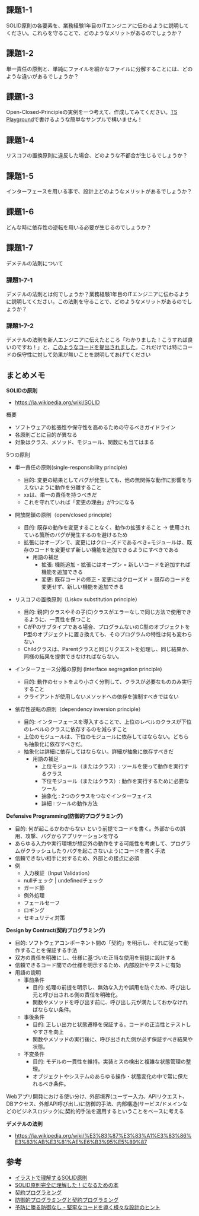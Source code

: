 ## 課題1-1

SOLID原則の各要素を、業務経験1年目のITエンジニアに伝わるように説明してください。これらを守ることで、どのようなメリットがあるのでしょうか？

## 課題1-2

単一責任の原則と、単純にファイルを細かなファイルに分解することには、どのような違いがあるでしょうか？

## 課題1-3

Open-Closed-Principleの実例を一つ考えて、作成してみてください。[TS Playground](https://www.typescriptlang.org/play)で書けるような簡単なサンプルで構いません！

## 課題1-4

リスコフの置換原則に違反した場合、どのような不都合が生じるでしょうか？

## 課題1-5

インターフェースを用いる事で、設計上どのようなメリットがあるでしょうか？

## 課題1-6

どんな時に依存性の逆転を用いる必要が生じるのでしょうか？

## 課題1-7

デメテルの法則について

### 課題1-7-1

デメテルの法則とは何でしょうか？業務経験1年目のITエンジニアに伝わるように説明してください。この法則を守ることで、どのようなメリットがあるのでしょうか？

### 課題1-7-2

デメテルの法則を新人エンジニアに伝えたところ「わかりました！こうすれば良いのですね！」と、[このようなコードを提出されました](https://www.typescriptlang.org/play?#code/MYGwhgzhAEAKCuAnYALSBTaBvAsAKGmgAdEBLANzABdMB9eCdRASQBMAuaCKsgOwHN8hEhWp0SAe1bxgVNp259BBaMAm9FMqhMQAKBk3lcepAQBpiiKVqOLT-AJTYhhV1RSkIAOnqMWraABeaAN-F1dod08fSWlZNiDLa3jWFwBffBcAeizoQAbTQC65QBgGQGUGQDEGQBCGQGMGQDMGfnQqGkQsxkamQCSGQCztQEr-QHUGGsAhBkAlBkAYhkAHBkBxhkBDhkAJhkBrhkA7BkBVm0BxJUBrBkB7BkBVBMBZ5V7APwZAbQZAZIZACIZAWwZAQH-AWAYXIngAIxBSYGh6qhC-Nl0nXBUIxANJC8SIeby+QypFQZFT3J4vLgNT6Q3SkVi-cJuME+UIJYJo9J3R7PV7vJJxOSsH7Of6uQFUYGg6K0WI2KGEGHCYkI1rktmo9E0iKEKLg1kpRIE6H4NJAA)。これだけでは特にコードの保守性に対して効果が無いことを説明してあげてください

## まとめメモ

**SOLIDの原則**
- https://ja.wikipedia.org/wiki/SOLID

概要
- ソフトウェアの拡張性や保守性を高めるための守るべきガイドライン
- 各原則ごとに目的が異なる
- 対象はクラス、メソッド、モジュール、関数にも当てはまる

5つの原則
- 単一責任の原則(single-responsibility principle)
  - 目的: 変更の結果としてバグが発生しても、他の無関係な動作に影響を与えないように動作を分離すること
  - xxは、単一の責任を持つべきだ
  - これを守れていれば「変更の理由」が1つになる

- 開放閉鎖の原則（open/closed principle）
  - 目的: 既存の動作を変更することなく、動作の拡張すること -> 使用されている箇所のバグが発生するのを避けるため
  - 拡張にはオープンで、変更にはクローズドであるべき=モジュールは、既存のコードを変更せず新しい機能を追加できるようにすべきである
    - 用語の補足
      - 拡張: 機能追加 - 拡張にはオープン = 新しいコードを追加すれば機能を追加できる
      - 変更: 既存コードの修正 - 変更にはクローズド = 既存のコードを変更せず、新しい機能を追加できる

- リスコフの置換原則（Liskov substitution principle）
  - 目的: 親(P)クラスやその子(C)クラスがエラーなしで同じ方法で使用できるように、一貫性を保つこと
  - CがPのサブタイプである場合、プログラムないのC型のオブジェクトをP型のオブジェクトに置き換えても、そのプログラムの特性は何も変わらない
  - Childクラスは、Parentクラスと同じリクエストを処理し、同じ結果か、同様の結果を提供できなければならない。

- インターフェース分離の原則 (Interface segregation principle)
  - 目的: 動作のセットをより小さく分割して、クラスが必要なもののみ実行すること
  - クライアントが使用しないメソッドへの依存を強制すべきではない

- 依存性逆転の原則（dependency inversion principle）
  - 目的: インターフェースを導入することで、上位のレベルのクラスが下位のレベルのクラスに依存するのを減らすこと
  - 上位のモジュールは、下位のモジュールに依存してはならない。どちらも抽象化に依存すべきだ。
  - 抽象化は詳細に依存してはならない。詳細が抽象に依存すべきだ
    - 用語の補足
      - 上位モジュール（またはクラス）: ツールを使って動作を実行するクラス
      - 下位モジュール（またはクラス）: 動作を実行するために必要なツール
      - 抽象化 : 2つのクラスをつなぐインターフェイス
      - 詳細 : ツールの動作方法

**Defensive Programming(防御的プログラミング)**
- 目的: 何が起こるかわからない という前提でコードを書く。外部からの誤用、攻撃、バグからアプリケーションを守る
- あらゆる入力や実行環境が想定外の動作をする可能性を考慮して、プログラムがクラッシュしたりバグを起こさないようにコードを書く手法
- 信頼できない相手に対するため、外部との接点に必須
- 例
  - 入力検証（Input Validation）
  - nullチェック | undefinedチェック
  - ガード節
  - 例外処理
  - フェールセーフ
  - ロギング
  - セキュリティ対策

**Design by Contract(契約プログラミング)**
- 目的: ソフトウェアコンポーネント間の「契約」を明示し、それに従って動作することを保証する手法
- 双方の責任を明確にし、仕様に基づいた正当な使用を前提に設計する
- 信頼できるコード間での仕様を明示するため、内部設計やテストに有効
- 用語の説明
  - 事前条件
    - 目的: 処理の前提を明示し、無効な入力や誤用を防ぐため、呼び出し元と呼び出される側の責任を明確化。
    - 関数やメソッドを呼び出す前に、呼び出し元が満たしておかなければならない条件。
  - 事後条件
    - 目的: 正しい出力と状態遷移を保証する。コードの正当性とテストしやすさを向上
    - 関数やメソッドの実行後に、呼び出された側が必ず保証すべき結果や状態。
  - 不変条件
    - 目的: モデルの一貫性を維持。実装ミスの検出と複雑な状態管理の整理。
    - オブジェクトやシステムのあらゆる操作・状態変化の中で常に保たれるべき条件。


Webアプリ開発における使い分け、外部境界(ユーザー入力、APIリクエスト、DBアクセス、外部API呼び出し)に防御的手法、内部構造(サービス/ドメインなどのビジネスロジック)に契約的手法を適用するということをベースに考える

**デメテルの法則**
- https://ja.wikipedia.org/wiki/%E3%83%87%E3%83%A1%E3%83%86%E3%83%AB%E3%81%AE%E6%B3%95%E5%89%87



## 参考
- [イラストで理解するSOLID原則](https://qiita.com/baby-degu/items/d058a62f145235a0f007)
- [SOLID原則完全に理解した！になるための本](https://zenn.dev/nakurei/books/solid-principle-kanzen-rikai)
- [契約プログラミング](https://ja.wikipedia.org/wiki/%E5%A5%91%E7%B4%84%E3%83%97%E3%83%AD%E3%82%B0%E3%83%A9%E3%83%9F%E3%83%B3%E3%82%B0)
- [防御的プログラミングと契約プログラミング](https://qiita.com/yoshitaro-yoyo/items/bb8cc631276380b68c13)
- [予防に勝る防御なし - 堅牢なコードを導く様々な設計のヒント](https://speakerdeck.com/twada/growing-reliable-code-phperkaigi-2022)


